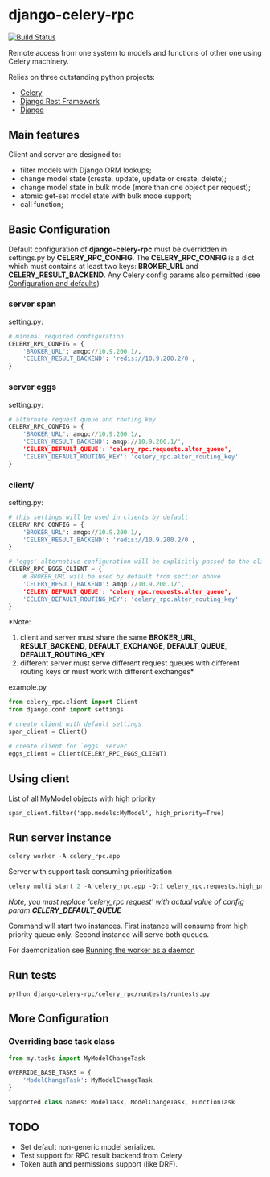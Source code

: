 django-celery-rpc
=================

[![Build Status](https://travis-ci.org/ttyS15/django-celery-rpc.svg)](https://travis-ci.org/ttyS15/django-celery-rpc)

Remote access from one system to models and functions of other one using Celery machinery.

Relies on three outstanding python projects:

 - [Celery](http://www.celeryproject.org/)
 - [Django Rest Framework](http://www.djang)
 - [Django](https://www.djangoproject.com/)

## Main features

Client and server are designed to:

 - filter models with Django ORM lookups;
 - change model state (create, update, update or create, delete);
 - change model state in bulk mode (more than one object per request);
 - atomic get-set model state with bulk mode support;
 - call function;

## Basic Configuration

Default configuration of **django-celery-rpc** must be overridden in settings.py by **CELERY_RPC_CONFIG**.
The **CELERY_RPC_CONFIG** is a dict which must contains at least two keys: **BROKER_URL** and **CELERY_RESULT_BACKEND**.
Any Celery config params also permitted
(see [Configuration and defaults](http://celery.readthedocs.org/en/latest/configuration.html))

### server **span**

setting.py:

```python
# minimal required configuration
CELERY_RPC_CONFIG = {
	'BROKER_URL': amqp://10.9.200.1/,
	'CELERY_RESULT_BACKEND': 'redis://10.9.200.2/0',
}
```

### server **eggs**

setting.py:

```python
# alternate request queue and routing key
CELERY_RPC_CONFIG = {
	'BROKER_URL': amqp://10.9.200.1/,
	'CELERY_RESULT_BACKEND': amqp://10.9.200.1/',
	'CELERY_DEFAULT_QUEUE': 'celery_rpc.requests.alter_queue',
	'CELERY_DEFAULT_ROUTING_KEY': 'celery_rpc.alter_routing_key'
}
```

### client/

setting.py:

```python
# this settings will be used in clients by default
CELERY_RPC_CONFIG = {
	'BROKER_URL': amqp://10.9.200.1/,
	'CELERY_RESULT_BACKEND': 'redis://10.9.200.2/0',
}

# 'eggs' alternative configuration will be explicitly passed to the client constructor
CELERY_RPC_EGGS_CLIENT = {
	# BROKER_URL will be used by default from section above
	'CELERY_RESULT_BACKEND': amqp://10.9.200.1/',
	'CELERY_DEFAULT_QUEUE': 'celery_rpc.requests.alter_queue',
	'CELERY_DEFAULT_ROUTING_KEY': 'celery_rpc.alter_routing_key'
}
```

*Note:
1. client and server must share the same __BROKER_URL__, __RESULT_BACKEND__, __DEFAULT_EXCHANGE__, __DEFAULT_QUEUE__, __DEFAULT_ROUTING_KEY__
2. different server must serve different request queues with different routing keys or must work with different exchanges*

example.py

```python
from celery_rpc.client import Client
from django.conf import settings

# create client with default settings
span_client = Client()

# create client for `eggs` server
eggs_client = Client(CELERY_RPC_EGGS_CLIENT)
```

## Using client

List of all MyModel objects with high priority

```
span_client.filter('app.models:MyModel', high_priority=True)
```

## Run server instance

```python
celery worker -A celery_rpc.app
```

Server with support task consuming prioritization

```python
celery multi start 2 -A celery_rpc.app -Q:1 celery_rpc.requests.high_priority
```

*Note, you must replace 'celery_rpc.request' with actual value of config param __CELERY_DEFAULT_QUEUE__*

Command will start two instances. First instance will consume from high priority queue only. Second instance will serve both queues.

For daemonization see [Running the worker as a daemon](http://celery.readthedocs.org/en/latest/tutorials/daemonizing.html)

## Run tests

```shell
python django-celery-rpc/celery_rpc/runtests/runtests.py
```

## More Configuration

### Overriding base task class

```python
from my.tasks import MyModelChangeTask

OVERRIDE_BASE_TASKS = {
    'ModelChangeTask': MyModelChangeTask
}

Supported class names: ModelTask, ModelChangeTask, FunctionTask

```

## TODO

 - Set default non-generic model serializer.
 - Test support for RPC result backend from Celery
 - Token auth and permissions support (like DRF).

